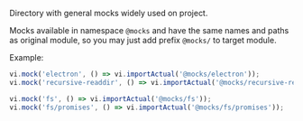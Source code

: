 Directory with general mocks widely used on project.

Mocks available in namespace `@mocks` and have the same names and paths as original module, so you may just add prefix `@mocks/` to target module.

Example:

```ts
vi.mock('electron', () => vi.importActual('@mocks/electron'));
vi.mock('recursive-readdir', () => vi.importActual('@mocks/recursive-readdir'));

vi.mock('fs', () => vi.importActual('@mocks/fs'));
vi.mock('fs/promises', () => vi.importActual('@mocks/fs/promises'));
```